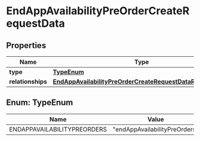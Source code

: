 

# EndAppAvailabilityPreOrderCreateRequestData


## Properties

| Name | Type | Description | Notes |
|------------ | ------------- | ------------- | -------------|
|**type** | [**TypeEnum**](#TypeEnum) |  |  |
|**relationships** | [**EndAppAvailabilityPreOrderCreateRequestDataRelationships**](EndAppAvailabilityPreOrderCreateRequestDataRelationships.md) |  |  |



## Enum: TypeEnum

| Name | Value |
|---- | -----|
| ENDAPPAVAILABILITYPREORDERS | &quot;endAppAvailabilityPreOrders&quot; |



